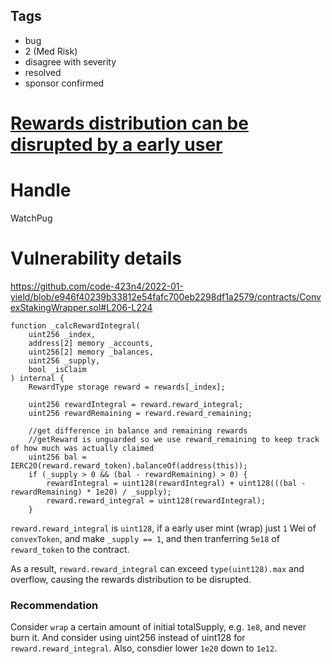 ## Tags

- bug
- 2 (Med Risk)
- disagree with severity
- resolved
- sponsor confirmed

# [Rewards distribution can be disrupted by a early user](https://github.com/code-423n4/2022-01-yield-findings/issues/116) 

# Handle

WatchPug


# Vulnerability details

https://github.com/code-423n4/2022-01-yield/blob/e946f40239b33812e54fafc700eb2298df1a2579/contracts/ConvexStakingWrapper.sol#L206-L224

```solidity
function _calcRewardIntegral(
    uint256 _index,
    address[2] memory _accounts,
    uint256[2] memory _balances,
    uint256 _supply,
    bool _isClaim
) internal {
    RewardType storage reward = rewards[_index];

    uint256 rewardIntegral = reward.reward_integral;
    uint256 rewardRemaining = reward.reward_remaining;

    //get difference in balance and remaining rewards
    //getReward is unguarded so we use reward_remaining to keep track of how much was actually claimed
    uint256 bal = IERC20(reward.reward_token).balanceOf(address(this));
    if (_supply > 0 && (bal - rewardRemaining) > 0) {
        rewardIntegral = uint128(rewardIntegral) + uint128(((bal - rewardRemaining) * 1e20) / _supply);
        reward.reward_integral = uint128(rewardIntegral);
    }
```

`reward.reward_integral` is `uint128`, if a early user mint (wrap) just `1` Wei of `convexToken`, and make `_supply == 1`, and then tranferring `5e18` of `reward_token` to the contract.

As a result, `reward.reward_integral` can exceed `type(uint128).max` and overflow, causing the rewards distribution to be disrupted.

### Recommendation

Consider `wrap` a certain amount of initial totalSupply, e.g. `1e8`, and never burn it. And consider using uint256 instead of uint128 for `reward.reward_integral`. Also, consdier lower `1e20` down to `1e12`.

